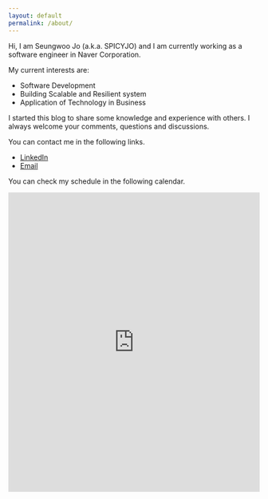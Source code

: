 ```yaml
---
layout: default
permalink: /about/
---
```

<!--
![profile](assets/images/profile.jpg)
-->
Hi, I am Seungwoo Jo (a.k.a. SPICYJO) and I am currently working as a software engineer in Naver Corporation.

My current interests are:
- Software Development
- Building Scalable and Resilient system
- Application of Technology in Business

I started this blog to share some knowledge and experience with others. I always welcome your comments, questions and discussions.

You can contact me in the following links. 
- [LinkedIn](https://www.linkedin.com/in/seungwoo-jo-7b98bb202/)
- [Email](mailto:sjosjo1204@gmail.com)

You can check my schedule in the following calendar.
<iframe src="https://calendar.google.com/calendar/embed?src=sjosjo1204%40gmail.com&ctz=Asia%2FSeoul" style="border: 0" width="100%" height="600em" frameborder="0" scrolling="no"></iframe>
